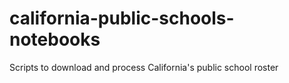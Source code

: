 # california-public-schools-notebooks
Scripts to download and process California's public school roster
